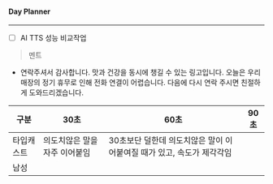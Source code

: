 
#### Day Planner
---
- [ ] AI TTS 성능 비교작업

>멘트
 - 연락주셔서 감사합니다. 맛과 건강을 동시에 챙길 수 있는 링고입니다. 오늘은 우리 매장의 정기 휴무로 인해 전화 연결이 어렵습니다. 다음에 다시 연락 주시면 친절하게 도와드리겠습니다.

| 구분    | 30초              | 60초                                      | 90초 |
| ----- | ---------------- | ---------------------------------------- | --- |
| 타입캐스트 | 의도치않은 말을 자주 이어붙임 | 30초보단 덜한데 의도치않은 말이 이어붙여질 때가 있고, 속도가 제각각임 |     |
| 남성    |                  |                                          |     |
